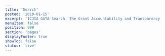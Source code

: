 ```yaml
---
title: 'Search'
posted: '2019-01-15'
excerpt: 'ICJIA GATA Search. The Grant Accountability and Transparency Act (GATA) of 2014, 30 ILCS 708/1 et seq., increased accountability and transparency in the use of grant funds and reduced the administrative burden on state agencies and grantees through adoption of federal grant guidelines and regulations.'
menuItem: false
position: 999
section: 'pages'
displayFooter: true
showToc: false
status: 'live'
---
```

